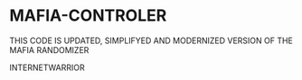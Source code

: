 # MAFIA-CONTROLER

THIS CODE IS UPDATED, SIMPLIFYED AND MODERNIZED VERSION OF THE MAFIA RANDOMIZER

INTERNETWARRIOR

